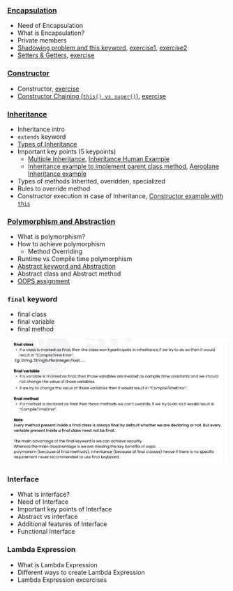 ### [Encapsulation](lectures/1.Encapsulation.pdf)
- Need of Encapsulation
- What is Encapsulation?
- Private members
- [Shadowing problem and this keyword](lectures/2.Shadowing-this.pdf), [exercise1](exercises/SettingValuesOfProperties.java), [exercise2](exercises/InitialiseProperties.java)
- [Setters & Getters](lectures/3.Setters-getters.pdf), [exercise](exercises/SettersAndGetters.java)
### [Constructor](lectures/4.Constructor.pdf)
- Constructor, [exercise](exercises/ParametrisedConstructor.java)
- [Constructor Chaining (`this() vs super()`)](lectures/5.super-this.pdf), [exercise](exercises/SuperThis.java)
### [Inheritance](lectures/6.Inheritance.pdf)
- Inheritance intro
- `extends` keyword
- [Types of Inheritance](lectures/7.InheritanceTypes.pdf)
- Important key points (5 keypoints)
  - [Multiple Inheritance](exercises/Multiple_Inheritance.java), [Inheritance Human Example](exercises/InheritanceHumanExample.java)
  - [Inheritance example to implement parent class method](exercises/InheritanceImplementParentClassMethod.java), [Aeroplane Inheritance example](exercises/Aeroplane_Inheritance.java)
- Types of methods Inherited, overidden, specialized
- Rules to override method
- Constructor execution in case of Inheritance, [Constructor example with `this`](exercises/ConstructorExampleWithThis.java)
### [Polymorphism and Abstraction](lectures/8.Polymorphism.pdf)
- What is polymorphism?
- How to achieve polymorphism
  - Method Overriding
- Runtime vs Compile time polymorphism
- [Abstract keyword and Abstraction](lectures/9.Abstraction.pdf)
- Abstract class and Abstract method
- [OOPS assignment](lectures/11.OOPS-assignment.pdf)
### `final` keyword
- final class
- final variable
- final method
<img src="lectures/10.final.jpg">

### Interface
- What is interface?
- Need of Interface
- Important key points of Interface
- Abstract vs interface
- Additional features of Interface
- Functional Interface
### Lambda Expression
- What is Lambda Expression
- Different ways to create Lambda Expression
- Lambda Expression excercises
### 
